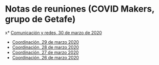 # Notas de reuniones (COVID Makers, grupo de Getafe)

x* [Comunicación y redes, 30 de marzo de 2020](2020-03-30-redes-notas.md)
* [Coordinación, 29 de marzo 2020](2020-03-29-notas.md)
* [Coordinación, 28 de marzo 2020](2020-03-28-notas.md)
* [Coordinación, 27 de marzo 2020](2020-03-27-notas.md)
* [Coordinación, 26 de marzo 2020](2020-03-26-notas.md)